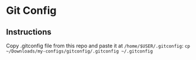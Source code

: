 # Git Config

## Instructions

Copy .gitconfig file from this repo and paste it at `/home/$USER/.gitconfig`: `cp ~/Downloads/my-configs/gitconfig/.gitconfig ~/.gitconfig`
